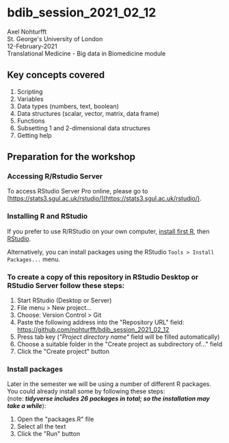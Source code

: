 # bdib_session_2021_02_12

Axel Nohturfft  
St. George's University of London  
12-February-2021  
Translational Medicine - Big data in Biomedicine module  

## Key concepts covered  

1. Scripting  
2. Variables  
3. Data types (numbers, text, boolean)  
4. Data structures (scalar, vector, matrix, data frame)  
5. Functions  
6. Subsetting 1 and 2-dimensional data structures  
7. Getting help  


## Preparation for the workshop  

### Accessing R/Rstudio Server  

To access RStudio Server Pro online, please go to [https://stats3.sgul.ac.uk/rstudio/](https://stats3.sgul.ac.uk/rstudio/).  

### Installing R and RStudio  

If you prefer to use R/RStudio on your own computer, [install first R](https://www.r-project.org/), then [RStudio](https://rstudio.com/products/rstudio/download/).  


Alternatively, you can install packages using the RStudio `Tools > Install Packages...` menu.  

### To create a copy of this repository in RStudio Desktop or RStudio Server follow these steps:  

1. Start RStudio (Desktop or Server)  
2. File menu > New project...  
3. Choose: Version Control > Git  
4. Paste the following address into the "Repository URL" field: https://github.com/nohturfft/bdib_session_2021_02_12  
5. Press tab key (_"Project directory name"_ field will be filled automatically)  
6. Choose a suitable folder in the "Create project as subdirectory of..." field  
7. Click the "Create project" button  


### Install packages  

Later in the semester we will be using a number of different R packages.  
You could already install some by following these steps:  
(note: _**tidyverse includes 26 packages in total; so the installation may take a while**_):  

1. Open the "packages.R" file  
2. Select all the text  
3. Click the "Run" button  

